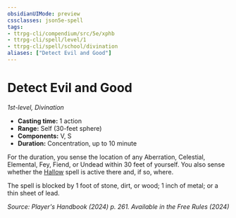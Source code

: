 ```yaml
---
obsidianUIMode: preview
cssclasses: json5e-spell
tags:
- ttrpg-cli/compendium/src/5e/xphb
- ttrpg-cli/spell/level/1
- ttrpg-cli/spell/school/divination
aliases: ["Detect Evil and Good"]
---
```

# Detect Evil and Good
*1st-level, Divination*  

- **Casting time:** 1 action
- **Range:** Self (30-feet sphere)
- **Components:** V, S
- **Duration:** Concentration, up to 10 minute

For the duration, you sense the location of any Aberration, Celestial, Elemental, Fey, Fiend, or Undead within 30 feet of yourself. You also sense whether the [Hallow](hallow-xphb.md) spell is active there and, if so, where.

The spell is blocked by 1 foot of stone, dirt, or wood; 1 inch of metal; or a thin sheet of lead.

*Source: Player's Handbook (2024) p. 261. Available in the Free Rules (2024)*